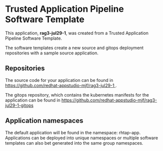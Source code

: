 # Trusted Application Pipeline Software Template

This application, **rag3-jul29-1**, was created from a Trusted Application Pipeline Software Template.

The software templates create a new source and gitops deployment repositories with a sample source application. 

## Repositories

The source code for your application can be found in [https://github.com/redhat-appstudio-mjf/rag3-jul29-1 ](https://github.com/redhat-appstudio-mjf/rag3-jul29-1 ).
 
The gitops repository, which contains the kubernetes manifests for the application can be found in 
[https://github.com/redhat-appstudio-mjf/rag3-jul29-1-gitops ](https://github.com/redhat-appstudio-mjf/rag3-jul29-1-gitops ) 

## Application namespaces 

The default application will be found in the namespace: rhtap-app. Applications can be deployed into unique namespaces or multiple software templates can also bet generated into the same group namespaces.  
